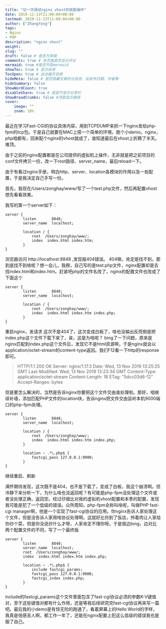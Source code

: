 ```yaml
---
title: "记一次调试nginx vhost的低能操作"
date: 2019-11-13T11:09:04+08:00
lastmod: 2019-11-13T11:09:04+08:00
author: ["ZhangYong"]
tags:
- Nginx
- PHP
description: "nginx vhost"
weight:
slug: ""
draft: false # 是否为草稿
comments: true # 本页面是否显示评论
mermaid: true #是否开启mermaid
showToc: true # 显示目录
TocOpen: true # 自动展开目录
hideMeta: false # 是否隐藏文章的元信息，如发布日期、作者等
hideSummary: false
ShowWordCount: true
disableShare: true # 底部不显示分享栏
ShowBreadCrumbs: false #顶部显示路径
cover:
    image: ""
    zoom: 10%
---
```

最近在学习Fast-CGI的协议具体内容，用到TCPDUMP来抓一下nginx发给php-fpm的tcp包。于是自己就要在MAC上搭一个简单的环境，跑个小demo。nginx，php咱都有，回来配个nginx的vhost就成了，谁知道最后在vhost上折腾了半天。难顶。

由于之前的nginx配置都是在公司提供的虚拟机上操作，无非就是把之前项目的conf文件拷贝一份，改一下root路径、server_name，最后reload一下。

由于有看过nginx手册，明白http、server、location各模块的作用以及一些配置，于是我决定自己手写一份。

首先，我现在/Users/zonghay/www/写了一个test.php文件，然后再配置vhost想先看看效果。

我写的第一个server如下：
```
server {
        listen       8848;
        server_name  localhost;
       
        location / {
            root  /Users/zonghay/www/;
            index  index.html index.htm;
        }
}
```
浏览器访问 http://localhost:8848 ,发现报404错误。
404嘛，肯定是找不到，那到底找不到啥呢？想一会儿，我擦，自己写的是test.php文件，nginx配置却是去找index.html和index.htm。赶紧吧php的文件名改了，nginx的配置文件也改成了下面这个

```
server {
        listen       8848;
        server_name  localhost;

        location / {
        	root  /Users/zonghay/www/;
        	index  index.html index.htm index.php;
        }
}
```
重启nginx，发请求
这次不是404了，这次变成白板了，啥也没输出反而倒是把index.php这个文件下载下来了，诶，这是为啥呢？
bing了一下问题，原来是nginx匹配到index.php这个文件后，发现它不是html资源啊，于是nginx就会以application/octet-stream的content-type返回。我们F12看一下http的response即可。

> HTTP/1.1 200 OK
Server: nginx/1.17.3
Date: Wed, 13 Nov 2019 13:25:25 GMT
Last-Modified: Wed, 13 Nov 2019 13:23:34 GMT
Content-Type: application/octet-stream
Content-Length: 18
ETag: "5dcc03d6-12"
Accept-Ranges: bytes

但是要怎么解决的，当然是告诉nginx你要把这个文件交由谁处理啦。那好，咱继续补墙，添加匹配PHP文件的location块，告诉nginx把文件交由监听本机9000端口的php-fpm处理。

```
server {
        listen       8848;
        server_name  localhost;

        location / {
        	root  /Users/zonghay/www/;
        	index  index.html index.htm index.php;
        }
       
        location ~ .*\.php$ {
            fastcgi_pass 127.0.0.1:9000;
        }
}
```

继续重启、刷新

满怀期待发现，这次既不是404，也不是下载了，变成了白板，我这个崩溃啊。但冷静下来分析一下，为什么啥也没返回呢？有可能是php-fpm没处理这个文件或者没处理正确，返回空。经过仔细比对我的虚拟机vhost配置和本季的配置，发现我可能是犯了一个低级的错误。众所周知，php-fpm全称叫啥呢，叫做PHP fast-cgi manager啊，他是一个实现了fast-cgi协议的应用。你nginx告诉人家处理这个文件，但是没告诉人家用啥协议处理啊。这就好比你到了饭店，拎着肉让人家给你炒个菜，但是你没说炒什么才呀，人家肯定不理你呀。于是我边bing，边对比两个配置文件的不同，写了一个最终版

```
server {
        listen       8848;
        server_name  localhost;
        root  /Users/zonghay/www/;
        index  index.html index.htm index.php;

        location ~ .*\.php$ {
            include fastcgi_params;
            fastcgi_pass 127.0.0.1:9000;
            fastcgi_index index.php;
        }
}
```
include的fastcgi_params这个文件里面包含了fast-cgi协议必须的参数K-V键值对，至于这些键值对都有什么作用，还是等我后续研究完fast-cgi协议再来写一篇吧。最后我的小demo是有惊无险的跑通了，看着屏幕上的Hello World的字样，我真是倍感丢人啊，都工作一年了，还能在nginx配置上犯这么低级的错误我也是服了自己。